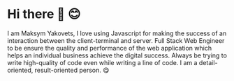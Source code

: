 # Hi there 👋 😊
I am Maksym Yakovets, I love using Javascript for making the success of an interaction between the client-terminal and server.
Full Stack Web Engineer to be ensure the quality and performance of the web application which helps an individual business achieve the digital success.
Always be trying to write high-quality of code even while writing a line of code.
I am a detail-oriented, result-oriented person. 😋
